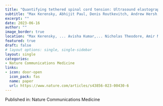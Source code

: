 ```yaml
---
title: "Quantifying tethered spinal cord tension: Ultrasound elastography results from computational, cadaveric, and intraoperative first-in-human studies"
subtitle: "Max Kerensky, Abhijit Paul, Denis Routkevitch, Andrew Hersh, Kelley Kempski-Leadingham, A Daniel Davidar, Brendan Judy, Joshua Punnoose, Autumn Williams, Avisha Kumar, Kurt Lehner, Beth Smith, Jennifer Son, Javad Azadi, Himanshu Shekhar, Karla Mercado-Shekhar, Nitish Thakor, Nicholas Theodore, Amir Manbachi"
excerpt: ""
date: 2023-06-16
author: ""
image_border: true
location: "Max Kerensky, ... Avisha Kumar,... Nicholas Theodore, Amir Manbachi"
featured: true
draft: false
# layout options: single, single-sidebar
layout: single
categories:
- Nature Communications Medicine
links:
- icon: door-open
  icon_pack: fas
  name: paper
  url: https://www.nature.com/articles/s43856-023-00430-6
---
```

Published in: Nature Communications Medicine